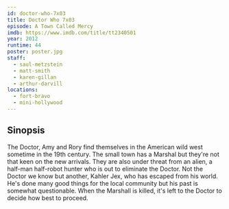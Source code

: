 ```yaml
---
id: doctor-who-7x03
title: Doctor Who 7x03
episode: A Town Called Mercy
imdb: https://www.imdb.com/title/tt2340501
year: 2012
runtime: 44
poster: poster.jpg
staff:
  - saul-metzstein
  - matt-smith
  - karen-gillan
  - arthur-darvill
locations:
  - fort-bravo
  - mini-hollywood
---
```


## Sinopsis

The Doctor, Amy and Rory find themselves in the American wild west sometime in
the 19th century. The small town has a Marshal but they're not that keen on the
new arrivals. They are also under threat from an alien, a half-man half-robot
hunter who is out to eliminate the Doctor. Not the Doctor we know but another,
Kahler Jex, who has escaped from his world. He's done many good things for the
local community but his past is somewhat questionable. When the Marshall is
killed, it's left to the Doctor to decide how best to proceed.

